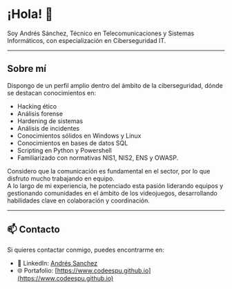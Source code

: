 # ¡Hola! 👋
Soy Andrés Sánchez, Técnico en Telecomunicaciones y Sistemas Informáticos, con especialización en Ciberseguridad IT.

---

## Sobre mí
Dispongo de un perfil amplio dentro del ámbito de la ciberseguridad, dónde se destacan conocimientos en:
- Hacking ético
- Análisis forense
- Hardening de sistemas
- Análisis de incidentes
- Conocimientos sólidos en Windows y Linux
- Conocimientos en bases de datos SQL
- Scripting en Python y Powershell  
- Familiarizado con normativas NIS1, NIS2, ENS y OWASP.  

Considero que la comunicación es fundamental en el sector, por lo que disfruto mucho trabajando en equipo.  
A lo largo de mi experiencia, he potenciado esta pasión liderando equipos y gestionando comunidades en el ámbito de los videojuegos, desarrollando habilidades clave en colaboración y coordinación.

---

## 📫 Contacto
Si quieres contactar conmigo, puedes encontrarme en:
- 🔗 LinkedIn: [Andrés Sanchez](https://www.linkedin.com/in/andres-s%C3%A1nchez-garc%C3%ADa/)
- 🌐 Portafolio: [https://www.codeespu.github.io](https://www.codeespu.github.io)  

